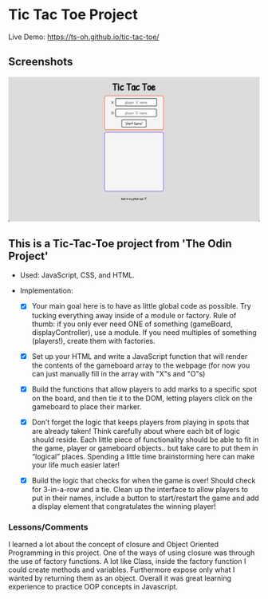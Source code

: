 # Tic Tac Toe Project

Live Demo: https://ts-oh.github.io/tic-tac-toe/

## Screenshots

![App Screenshot](./images/ttt.png)

## This is a Tic-Tac-Toe project from 'The Odin Project'

- Used: JavaScript, CSS, and HTML.

- Implementation:
  
  - [x] Your main goal here is to have as little global code as possible. Try tucking everything away inside of a module or factory. Rule of thumb: if you only ever need ONE of something (gameBoard, displayController), use a module. If you need multiples of something (players!), create them with factories.
  
  - [x] Set up your HTML and write a JavaScript function that will render the contents of the gameboard array to the webpage (for now you can just manually fill in the array with "X"s and "O"s)
  
  - [x] Build the functions that allow players to add marks to a specific spot on the board, and then tie it to the DOM, letting players click on the gameboard to place their marker.
  
  - [x] Don’t forget the logic that keeps players from playing in spots that are already taken! Think carefully about where each bit of logic should reside. Each little piece of functionality should be able to fit in the game, player or gameboard objects.. but take care to put them in “logical” places. Spending a little time brainstorming here can make your life much easier later!
  
  - [x] Build the logic that checks for when the game is over! Should check for 3-in-a-row and a tie.
  Clean up the interface to allow players to put in their names, include a button to start/restart the game and add a display element that congratulates the winning player!

### Lessons/Comments

I learned a lot about the concept of closure and Object Oriented Programming in this project. One of the ways of using closure was through the use of factory functions. A lot like Class, inside the factory function I could create methods and variables. Furthermore expose only what I wanted by returning them as an object. Overall it was great learning experience to practice OOP concepts in Javascript.


